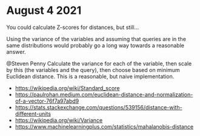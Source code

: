 # August 4 2021

You could calculate Z-scores for distances, but still...

Using the variance of the variables and assuming that queries are in the same
distributions would probably go a long way towards a reasonable answer.

@Steven Penny Calculate the variance for each of the variable, then scale by
this (the variables and the query), then choose based on minimum Euclidean
distance. This is a reasonable, but naive implementation.

- <https://wikipedia.org/wiki/Standard_score>
- https://paulrohan.medium.com/euclidean-distance-and-normalization-of-a-vector-76f7a97abd9
- https://stats.stackexchange.com/questions/539156/distance-with-different-units
- https://wikipedia.org/wiki/Variance
- https://www.machinelearningplus.com/statistics/mahalanobis-distance
